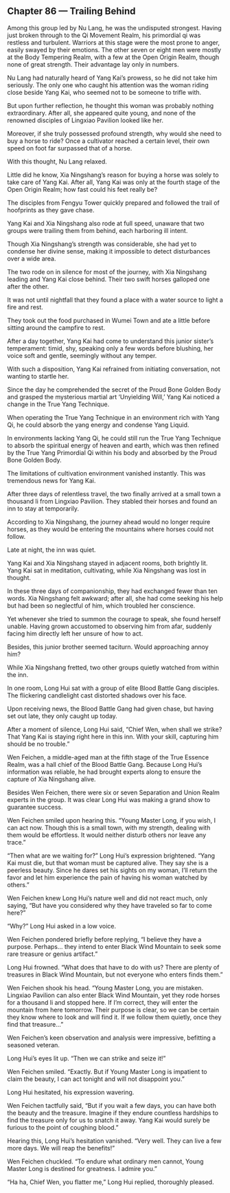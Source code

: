 ## Chapter 86 — Trailing Behind

Among this group led by Nu Lang, he was the undisputed strongest. Having just broken through to the Qi Movement Realm, his primordial qi was restless and turbulent. Warriors at this stage were the most prone to anger, easily swayed by their emotions. The other seven or eight men were mostly at the Body Tempering Realm, with a few at the Open Origin Realm, though none of great strength. Their advantage lay only in numbers.

Nu Lang had naturally heard of Yang Kai’s prowess, so he did not take him seriously. The only one who caught his attention was the woman riding close beside Yang Kai, who seemed not to be someone to trifle with.

But upon further reflection, he thought this woman was probably nothing extraordinary. After all, she appeared quite young, and none of the renowned disciples of Lingxiao Pavilion looked like her.

Moreover, if she truly possessed profound strength, why would she need to buy a horse to ride? Once a cultivator reached a certain level, their own speed on foot far surpassed that of a horse.

With this thought, Nu Lang relaxed.

Little did he know, Xia Ningshang’s reason for buying a horse was solely to take care of Yang Kai. After all, Yang Kai was only at the fourth stage of the Open Origin Realm; how fast could his feet really be?

The disciples from Fengyu Tower quickly prepared and followed the trail of hoofprints as they gave chase.

Yang Kai and Xia Ningshang also rode at full speed, unaware that two groups were trailing them from behind, each harboring ill intent.

Though Xia Ningshang’s strength was considerable, she had yet to condense her divine sense, making it impossible to detect disturbances over a wide area.

The two rode on in silence for most of the journey, with Xia Ningshang leading and Yang Kai close behind. Their two swift horses galloped one after the other.

It was not until nightfall that they found a place with a water source to light a fire and rest.

They took out the food purchased in Wumei Town and ate a little before sitting around the campfire to rest.

After a day together, Yang Kai had come to understand this junior sister’s temperament: timid, shy, speaking only a few words before blushing, her voice soft and gentle, seemingly without any temper.

With such a disposition, Yang Kai refrained from initiating conversation, not wanting to startle her.

Since the day he comprehended the secret of the Proud Bone Golden Body and grasped the mysterious martial art ‘Unyielding Will,’ Yang Kai noticed a change in the True Yang Technique.

When operating the True Yang Technique in an environment rich with Yang Qi, he could absorb the yang energy and condense Yang Liquid.

In environments lacking Yang Qi, he could still run the True Yang Technique to absorb the spiritual energy of heaven and earth, which was then refined by the True Yang Primordial Qi within his body and absorbed by the Proud Bone Golden Body.

The limitations of cultivation environment vanished instantly. This was tremendous news for Yang Kai.

After three days of relentless travel, the two finally arrived at a small town a thousand li from Lingxiao Pavilion. They stabled their horses and found an inn to stay at temporarily.

According to Xia Ningshang, the journey ahead would no longer require horses, as they would be entering the mountains where horses could not follow.

Late at night, the inn was quiet.

Yang Kai and Xia Ningshang stayed in adjacent rooms, both brightly lit. Yang Kai sat in meditation, cultivating, while Xia Ningshang was lost in thought.

In these three days of companionship, they had exchanged fewer than ten words. Xia Ningshang felt awkward; after all, she had come seeking his help but had been so neglectful of him, which troubled her conscience.

Yet whenever she tried to summon the courage to speak, she found herself unable. Having grown accustomed to observing him from afar, suddenly facing him directly left her unsure of how to act.

Besides, this junior brother seemed taciturn. Would approaching annoy him?

While Xia Ningshang fretted, two other groups quietly watched from within the inn.

In one room, Long Hui sat with a group of elite Blood Battle Gang disciples. The flickering candlelight cast distorted shadows over his face.

Upon receiving news, the Blood Battle Gang had given chase, but having set out late, they only caught up today.

After a moment of silence, Long Hui said, “Chief Wen, when shall we strike? That Yang Kai is staying right here in this inn. With your skill, capturing him should be no trouble.”

Wen Feichen, a middle-aged man at the fifth stage of the True Essence Realm, was a hall chief of the Blood Battle Gang. Because Long Hui’s information was reliable, he had brought experts along to ensure the capture of Xia Ningshang alive.

Besides Wen Feichen, there were six or seven Separation and Union Realm experts in the group. It was clear Long Hui was making a grand show to guarantee success.

Wen Feichen smiled upon hearing this. “Young Master Long, if you wish, I can act now. Though this is a small town, with my strength, dealing with them would be effortless. It would neither disturb others nor leave any trace.”

“Then what are we waiting for?” Long Hui’s expression brightened. “Yang Kai must die, but that woman must be captured alive. They say she is a peerless beauty. Since he dares set his sights on my woman, I’ll return the favor and let him experience the pain of having his woman watched by others.”

Wen Feichen knew Long Hui’s nature well and did not react much, only saying, “But have you considered why they have traveled so far to come here?”

“Why?” Long Hui asked in a low voice.

Wen Feichen pondered briefly before replying, “I believe they have a purpose. Perhaps... they intend to enter Black Wind Mountain to seek some rare treasure or genius artifact.”

Long Hui frowned. “What does that have to do with us? There are plenty of treasures in Black Wind Mountain, but not everyone who enters finds them.”

Wen Feichen shook his head. “Young Master Long, you are mistaken. Lingxiao Pavilion can also enter Black Wind Mountain, yet they rode horses for a thousand li and stopped here. If I’m correct, they will enter the mountain from here tomorrow. Their purpose is clear, so we can be certain they know where to look and will find it. If we follow them quietly, once they find that treasure...”

Wen Feichen’s keen observation and analysis were impressive, befitting a seasoned veteran.

Long Hui’s eyes lit up. “Then we can strike and seize it!”

Wen Feichen smiled. “Exactly. But if Young Master Long is impatient to claim the beauty, I can act tonight and will not disappoint you.”

Long Hui hesitated, his expression wavering.

Wen Feichen tactfully said, “But if you wait a few days, you can have both the beauty and the treasure. Imagine if they endure countless hardships to find the treasure only for us to snatch it away. Yang Kai would surely be furious to the point of coughing blood.”

Hearing this, Long Hui’s hesitation vanished. “Very well. They can live a few more days. We will reap the benefits!”

Wen Feichen chuckled. “To endure what ordinary men cannot, Young Master Long is destined for greatness. I admire you.”

“Ha ha, Chief Wen, you flatter me,” Long Hui replied, thoroughly pleased.
